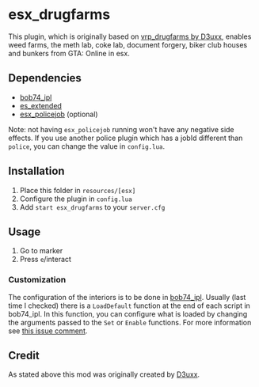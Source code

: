 # esx_drugfarms

This plugin, which is originally based on [vrp_drugfarms by D3uxx](https://github.com/D3uxx/vrp_drugfarms), enables weed farms, the meth lab, coke lab, document forgery, biker club houses and bunkers from GTA: Online in esx.

## Dependencies

- [bob74_ipl](https://github.com/Bob74/bob74_ipl)
- [es_extended](https://github.com/ESX-Org/es_extended)
- [esx_policejob](https://github.com/ESX-Org/esx_policejob/) (optional)

Note: not having `esx_policejob` running won't have any negative side effects. If you use another police plugin which has a jobId different than `police`, you can change the value in `config.lua`.

## Installation

1. Place this folder in `resources/[esx]`
2. Configure the plugin in `config.lua`
3. Add `start esx_drugfarms` to your `server.cfg`

## Usage

1. Go to marker
2. Press `e`/interact

### Customization

The configuration of the interiors is to be done in [bob74_ipl](https://github.com/Bob74/bob74_ipl).
Usually (last time I checked) there is a `LoadDefault` function at the end of each script in bob74_ipl. In this function, you can configure what is loaded by changing the arguments passed to the `Set` or `Enable` functions.
For more information see [this issue comment](https://github.com/lfuelling/esx_drugfarms/issues/6#issuecomment-623133383).


## Credit

As stated above this mod was originally created by [D3uxx](https://github.com/D3uxx/vrp_drugfarms). 
